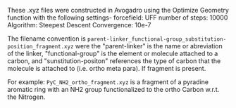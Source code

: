 These .xyz files were constructed in Avogadro using the Optimize Geometry function with the following settings-
forcefield: UFF
number of steps: 10000
Algorithm: Steepest Descent
Convergence: 10e-7

The filename convention is `parent-linker_functional-group_substitution-position_fragment.xyz` were the "parent-linker" is the name or abreviation of the linker, "functional-group" is the element or molecule attached to a carbon, and "sunstitution-positon" references the type of carbon that the molecule is attached to (i.e. ortho meta para). If fragment is present.

For example: `PyC_NH2_ortho_fragment.xyz` is a fragment of a pyradine aromatic ring with an NH2 group functionalized to the ortho Carbon w.r.t. the Nitrogen.
